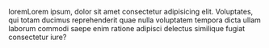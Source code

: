  loremLorem ipsum, dolor sit amet consectetur adipisicing elit. Voluptates, qui totam ducimus reprehenderit quae nulla voluptatem tempora dicta ullam laborum commodi saepe enim ratione adipisci delectus similique fugiat consectetur iure?